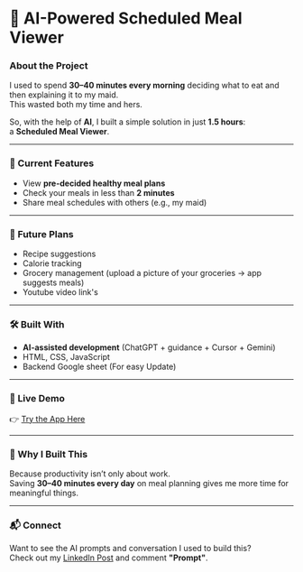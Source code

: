 # 🥗 AI-Powered Scheduled Meal Viewer

### About the Project  
I used to spend **30–40 minutes every morning** deciding what to eat and then explaining it to my maid.  
This wasted both my time and hers.  

So, with the help of **AI**, I built a simple solution in just **1.5 hours**:  
a **Scheduled Meal Viewer**.  

---

### 🚀 Current Features  
- View **pre-decided healthy meal plans**  
- Check your meals in less than **2 minutes**  
- Share meal schedules with others (e.g., my maid)  

---

### 🔮 Future Plans  
- Recipe suggestions  
- Calorie tracking  
- Grocery management (upload a picture of your groceries → app suggests meals)
- Youtube video link's

---

### 🛠️ Built With  
- **AI-assisted development** (ChatGPT + guidance + Cursor + Gemini)  
- HTML, CSS, JavaScript
- Backend Google sheet (For easy Update)

---

### 🎯 Live Demo  
👉 [Try the App Here](https://abish-gupta.github.io/AI-Powered-Scheduled-Meal-Viewer/)  

---

### 🙌 Why I Built This  
Because productivity isn’t only about work.  
Saving **30–40 minutes every day** on meal planning gives me more time for meaningful things.  

---

### 📬 Connect  
Want to see the AI prompts and conversation I used to build this?  
Check out my [LinkedIn Post](https://www.linkedin.com/posts/abishgupta_every-morning-i-was-losing-3040-minutes-activity-7375038176706564096-J1QI/?utm_source=social_share_send&utm_medium=member_desktop_web&rcm=ACoAAC3Ujl0BC5fyRLWZ_p4d8MVRxNVIIeE8m-0) and comment **"Prompt"**.  
